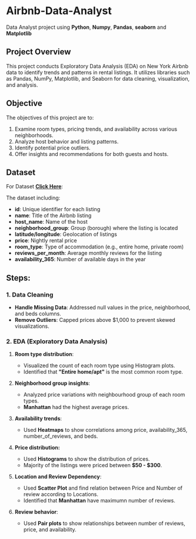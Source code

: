 # Airbnb-Data-Analyst
Data Analyst project using **Python**, **Numpy**, **Pandas**, **seaborn** and **Matplotlib**

## Project Overview

This project conducts Exploratory Data Analysis (EDA) on New York Airbnb data to identify trends and patterns in rental listings. It utilizes libraries such as Pandas, NumPy, Matplotlib, and Seaborn for data cleaning, visualization, and analysis.

## Objective
The objectives of this project are to:

1. Examine room types, pricing trends, and availability across various neighborhoods.
2. Analyze host behavior and listing patterns.
3. Identify potential price outliers.
4. Offer insights and recommendations for both guests and hosts.

## Dataset
For Dataset **[Click Here](https://github.com/Ashutosh-data-analyst/Airbnb-Data-Analyst/blob/main/datasets.csv)**:

The dataset including:

- **id**: Unique identifier for each listing
- **name**: Title of the Airbnb listing
- **host_name**: Name of the host
- **neighborhood_group**: Group (borough) where the listing is located
- **latitude/longitude**: Geolocation of listings
- **price**: Nightly rental price
- **room_type**: Type of accommodation (e.g., entire home, private room)
- **reviews_per_month**: Average monthly reviews for the listing
- **availability_365**: Number of available days in the year

## Steps:

### 1. Data Cleaning
- **Handle Missing Data**: Addressed null values in the price, neighborhood, and beds columns.
- **Remove Outliers**: Capped prices above $1,000 to prevent skewed visualizations.

### 2. EDA (Exploratory Data Analysis)
1. **Room type distribution**:
   - Visualized the count of each room type using Histogram plots.
   - Identified that **"Entire home/apt"** is the most common room type.

2. **Neighborhood group insights**:
   - Analyzed price variations with neighbourhood group of each room types.
   - **Manhattan** had the highest average prices.

3. **Availability trends**:
   - Used **Heatmaps** to show correlations among price, availability_365, number_of_reviews, and beds.

4. **Price distribution:**
   - Used **Histograms** to show the distribution of prices.
   - Majority of the listings were priced between **$50 - $300**.

5. **Location and Review Dependency**:
   - Used **Scatter Plot** and find relation between Price and Number of review according to Locations.
   - Identified that **Manhattan** have maximumn number of reviews.

7. **Review behavior**:
   - Used **Pair plots** to show relationships between number of reviews, price, and availability.
   
